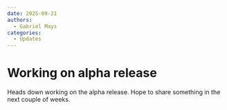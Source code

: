 ```yaml
---
date: 2025-09-21
authors:
  - Gabriel Mays
categories:
  - Updates
---
```


# Working on alpha release

Heads down working on the alpha release. Hope to share something in the next couple of weeks.
